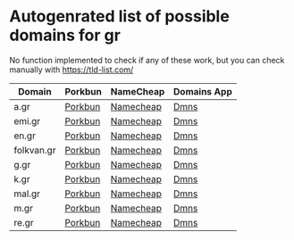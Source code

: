 # Autogenrated list of possible domains for gr

No function implemented to check if any of these work, but you can check manually with https://tld-list.com/

| Domain | Porkbun | NameCheap | Domains App |
|---|---|---|---|
| a.gr | [Porkbun](https://porkbun.com/checkout/search?prb=e814663da1&tlds=&idnLanguage=&search=search&q=a.gr) | [Namecheap](https://www.namecheap.com/domains/registration/results/?domain=a.gr) | [Dmns](https://dmns.app/domains?q=a.gr) |
| emi.gr | [Porkbun](https://porkbun.com/checkout/search?prb=e814663da1&tlds=&idnLanguage=&search=search&q=emi.gr) | [Namecheap](https://www.namecheap.com/domains/registration/results/?domain=emi.gr) | [Dmns](https://dmns.app/domains?q=emi.gr) |
| en.gr | [Porkbun](https://porkbun.com/checkout/search?prb=e814663da1&tlds=&idnLanguage=&search=search&q=en.gr) | [Namecheap](https://www.namecheap.com/domains/registration/results/?domain=en.gr) | [Dmns](https://dmns.app/domains?q=en.gr) |
| folkvan.gr | [Porkbun](https://porkbun.com/checkout/search?prb=e814663da1&tlds=&idnLanguage=&search=search&q=folkvan.gr) | [Namecheap](https://www.namecheap.com/domains/registration/results/?domain=folkvan.gr) | [Dmns](https://dmns.app/domains?q=folkvan.gr) |
| g.gr | [Porkbun](https://porkbun.com/checkout/search?prb=e814663da1&tlds=&idnLanguage=&search=search&q=g.gr) | [Namecheap](https://www.namecheap.com/domains/registration/results/?domain=g.gr) | [Dmns](https://dmns.app/domains?q=g.gr) |
| k.gr | [Porkbun](https://porkbun.com/checkout/search?prb=e814663da1&tlds=&idnLanguage=&search=search&q=k.gr) | [Namecheap](https://www.namecheap.com/domains/registration/results/?domain=k.gr) | [Dmns](https://dmns.app/domains?q=k.gr) |
| mal.gr | [Porkbun](https://porkbun.com/checkout/search?prb=e814663da1&tlds=&idnLanguage=&search=search&q=mal.gr) | [Namecheap](https://www.namecheap.com/domains/registration/results/?domain=mal.gr) | [Dmns](https://dmns.app/domains?q=mal.gr) |
| m.gr | [Porkbun](https://porkbun.com/checkout/search?prb=e814663da1&tlds=&idnLanguage=&search=search&q=m.gr) | [Namecheap](https://www.namecheap.com/domains/registration/results/?domain=m.gr) | [Dmns](https://dmns.app/domains?q=m.gr) |
| re.gr | [Porkbun](https://porkbun.com/checkout/search?prb=e814663da1&tlds=&idnLanguage=&search=search&q=re.gr) | [Namecheap](https://www.namecheap.com/domains/registration/results/?domain=re.gr) | [Dmns](https://dmns.app/domains?q=re.gr) |
